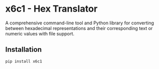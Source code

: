 # x6c1 - Hex Translator

A comprehensive command-line tool and Python library for converting between hexadecimal representations and their corresponding text or numeric values with file support.

## Installation

```bash
pip install x6c1
```
